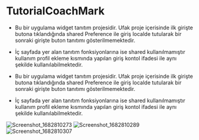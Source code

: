 # TutorialCoachMark


- Bu bir uygulama widget tanıtım projesidir. Ufak proje içerisinde ilk girişte butona tıklandığında shared Preference ile giriş localde tutularak bir sonraki girişte buton tanıtımı gösterilmemektedir.
- İç sayfada yer alan tanıtım fonksiyonlarına ise shared kullanılmamıştır kullanım profil ekleme kısmında yapılan giriş kontol ifadesi ile aynı şekilde kullanılabilmektedir. 

- Bu bir uygulama widget tanıtım projesidir. Ufak proje içerisinde ilk girişte butona tıklandığında shared Preference ile giriş localde tutularak bir sonraki girişte buton tanıtımı gösterilmemektedir.
- İç sayfada yer alan tanıtım fonksiyonlarına ise shared kullanılmamıştır kullanım profil ekleme kısmında yapılan giriş kontol ifadesi ile aynı şekilde kullanılabilmektedir.
   
![Screenshot_1682810273](https://user-images.githubusercontent.com/100489350/235327892-5f7f3321-e240-4989-996b-b88132356899.png)
![Screenshot_1682810289](https://user-images.githubusercontent.com/100489350/235327895-f32ebd16-2591-47ce-93d0-a299933be732.png)
![Screenshot_1682810307](https://user-images.githubusercontent.com/100489350/235327896-74d3d617-a5c2-4f55-997c-467432f1bc75.png)
